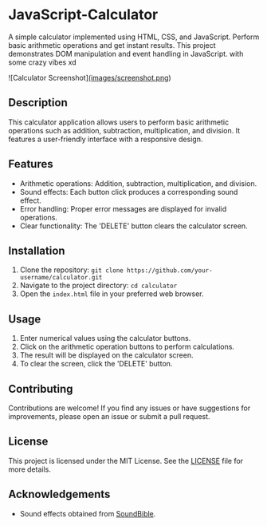 # JavaScript-Calculator

A simple calculator implemented using HTML, CSS, and JavaScript. Perform basic arithmetic operations and get instant results. This project demonstrates DOM manipulation and event handling in JavaScript. with some crazy vibes xd 

![Calculator Screenshot][(images/screenshot.png](https://github.com/Xaizen-yota/JavaScript-Calculator/blob/main/Screenshot.png))

## Description

This calculator application allows users to perform basic arithmetic operations such as addition, subtraction, multiplication, and division. It features a user-friendly interface with a responsive design.

## Features

- Arithmetic operations: Addition, subtraction, multiplication, and division.
- Sound effects: Each button click produces a corresponding sound effect.
- Error handling: Proper error messages are displayed for invalid operations.
- Clear functionality: The 'DELETE' button clears the calculator screen.


## Installation

1. Clone the repository: `git clone https://github.com/your-username/calculator.git`
2. Navigate to the project directory: `cd calculator`
3. Open the `index.html` file in your preferred web browser.

## Usage

1. Enter numerical values using the calculator buttons.
2. Click on the arithmetic operation buttons to perform calculations.
3. The result will be displayed on the calculator screen.
4. To clear the screen, click the 'DELETE' button.

## Contributing

Contributions are welcome! If you find any issues or have suggestions for improvements, please open an issue or submit a pull request.

## License

This project is licensed under the MIT License. See the [LICENSE](LICENSE) file for more details.

## Acknowledgements

- Sound effects obtained from [SoundBible](https://soundbible.com/).

